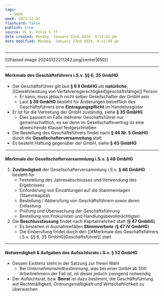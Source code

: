 ```yaml
---
tags:
  - GmbH
week: 2023-12-07
flashcard: false
publish: true
source: VL 9, Folie 5 ff.
date created: Monday, January 22nd 2024, 9:11:42 pm
date modified: Monday, January 22nd 2024, 9:11:49 pm
---
```

***

![[Pasted image 20240122211243.png|center|650]]

***
#### Merkmale des Geschäftsführers i.S.v. §§ 6, 35 GmbHG

- Der Geschäftsführer gilt laut **§ 6 II GmbHG** als **natürliche**, [[Gewährleistung von Verfahrensgerechtigkeit|geschäftsfähige]] Person
	- Er kann, muss jedoch nicht selber Gesellschafter der GmbH sein
	- Laut **§ 39 GmbHG** besteht für Änderungen betrefflich des Geschäftsführers eine **Eintragungspflicht** im Handelsregister
- Er ist für die Vertretung der GmbH zuständig, siehe **§ 35 GmbHG**
	- Dies passiert im Falle mehrerer Geschäftsführer nur gemeinschaftlich, es sei denn im Gesellschaftsvertrag ist eine abweichende Klausel festgeschrieben
- Die Bestellung des Geschäftsführers findet nach **§ 46 Nr. 5 GmbHG** durch die **Gesellschafterversammlung** statt
- Es besteht Haftung gegenüber der GmbH, siehe **§ 43 GmbHG**

***
#### Merkmale der Gesellschafterversammlung i.S.v. § 48 GmbHG

1. **Zuständigkeit** der Gesellschafterversammlung i.S.v. **§ 46 GmbHG** besteht für
	- Feststellung des Jahresabschlusses und Verwendung des Ergebnisses
	- Einforderung von Einzahlungen auf die Stammeinlagen (Stammkapital)
	- Bestellung / Abberufung von Geschäftsführern sowie deren Entlastung
	- Prüfung und Überwachung der Geschäftsführung
	- Bestellung von Prokuristen und Handlungsbevollmächtigten
2. Die **Beschlussfassung** findet nach Kapitalmehrheit statt (**§ 47 GmbhG**)
	- Es bestehen in Ausnahmefällen **Stimmverbote** (**§ 47 IV GmbHG**)
	- Die Einberufung findet durch den [[#Merkmale des Geschäftsführers i.S.v. §§ 6, 35 GmbHG|Geschäftsführer]] statt

***
#### Notwendigkeit & Aufgaben des Aufsichtsrats i.S.v. § 52 GmbHG

- Dessen Existenz steht in der Satzung zur freien Wahl
	- Bei *Unternehmensmitbestimmung*, was bei einer GmbH ab 500 Arbeitnehmern der Fall ist, ist dieser jedoch zwingend notwendig
- Der Aufsichtsrat, bzw. **Beirat** ist dazu bestimmt, die Geschäftsführung auf Rechtmäßigkeit, Ordnungsmäßigkeit und Wirtschaftlichkeit zu überwachen